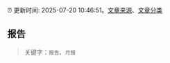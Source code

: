 :alarm_clock: 更新时间: 2025-07-20 10:46:51。[文章来源](/README.md)、[文章分类](/TAGS.md)

## 报告


> 关键字：`报告`、`月报`




